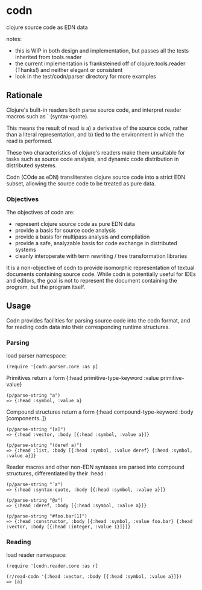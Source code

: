 codn
====

clojure source code as EDN data

notes:
- this is WIP in both design and implementation, but passes all the tests inherited from tools.reader
- the current implementation is franksteined off of clojure.tools.reader (Thanks!) and neither elegant or consistent
- look in the test/codn/parser directory for more examples 

## Rationale

Clojure's built-in readers both parse source code, and interpret reader macros such as ` (syntax-quote). 

This means the result of read is a) a derivative of the source code, rather than a literal representation, and b) tied to the environment in which the read is performed.

These two characteristics of clojure's readers make them unsuitable for tasks such as source code analysis, and dynamic code distribution in distributed systems. 

Codn (COde as eDN) transliterates clojure source code into a strict EDN subset, allowing the source code to be treated as pure data.

### Objectives

The objectives of codn are:

- represent clojure source code as pure EDN data
- provide a basis for source code analysis
- provide a basis for multipass analysis and compilation
- provide a safe, analyzable basis for code exchange in distributed systems
- cleanly interoperate with term rewriting / tree transformation libraries

It is a non-objective of codn to provide isomorphic representation of textual documents containing source code. While codn is potentially useful for IDEs and editors, the goal is not to represent the document containing the program, but the program itself.

## Usage

Codn provides facilities for parsing source code into the codn format, and for reading codn data into their corresponding runtime structures.

### Parsing

load parser namespace:

    (require '[codn.parser.core :as p]

Primitives return a form {:head primitive-type-keyword :value primitive-value}

    (p/parse-string "a")
    => {:head :symbol, :value a}

Compound structures return a form {:head compound-type-keyword :body [components..]}

    (p/parse-string "[a]")
    => {:head :vector, :body [{:head :symbol, :value a}]}

    (p/parse-string "(deref a)")
    => {:head :list, :body [{:head :symbol, :value deref} {:head :symbol, :value a}]}

Reader macros and other non-EDN syntaxes are parsed into compound structures, differentiated by their :head :

    (p/parse-string "`a")
    => {:head :syntax-quote, :body [{:head :symbol, :value a}]}

    (p/parse-string "@a")
    => {:head :deref, :body [{:head :symbol, :value a}]}

    (p/parse-string "#foo.bar[1]")
    => {:head :constructor, :body [{:head :symbol, :value foo.bar} {:head :vector, :body [{:head :integer, :value 1}]}]}

### Reading

load reader namespace:

    (require '[codn.reader.core :as r]

    (r/read-codn '{:head :vector, :body [{:head :symbol, :value a}]})
    => [a]

















